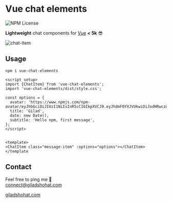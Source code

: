 # Vue chat elements

![NPM License](https://img.shields.io/npm/l/vue-chat-elements)

**Lightweight** chat components for [Vue](https://vuejs.org/) **< 5k** 😎 <br>

![chat-item](https://github.com/gshohat/vue-chat-elements/assets/91323932/68a9f5cf-3bf0-42ed-90ca-aa226d6da935)

## Usage

`npm i vue-chat-elements`

```
<script setup>
import {ChatItem} from 'vue-chat-elements';
import 'vue-chat-elements/dist/style.css';

const options = {
  avatar: 'https://www.npmjs.com/npm-avatar/eyJhbGciOiJIUzI1NiIsInR5cCI6IkpXVCJ9.eyJhdmF0YXJVUkwiOiJodHRwczovL3MuZ3JhdmF0YXIuY29tL2F2YXRhci8xNWY0ZTdjMmRjZDc4OWE3ODgwNGMxMzI1ZDYzNGFjNz9zaXplPTUwJmRlZmF1bHQ9cmV0cm8ifQ.LqE0E5FHjTCs7vIgY8T1XDWgMIT8OVgkos8ZcSMP8oU',
  title: 'Gilad',
  date: new Date(),
  subtitle: 'Hello npm, first message',
};
</script>


<template>
<ChatItem class="message-item" :options="options"></ChatItem>
</template
```


## Contact
Feel free to ping me 💫
<br>
connect@giladshohat.com

[giladshohat.com](https://giladshohat.com)
